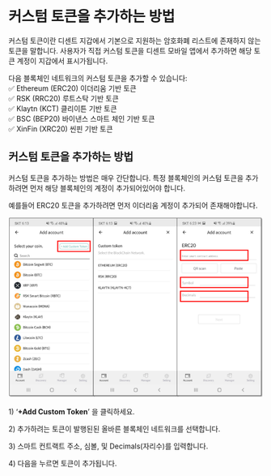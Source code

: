 # 커스텀 토큰을 추가하는 방법

커스텀 토큰이란 디센트 지갑에서 기본으로 지원하는 암호화폐 리스트에 존재하지 않는 토큰을 말합니다. 사용자가 직접 커스텀 토큰을 디센트 모바일 앱에서 추가하면 해당 토큰 계정이 지갑에서 표시가됩니다.

다음 블록체인 네트워크의 커스텀 토큰을 추가할 수 있습니다:  
✅ Ethereum \(ERC20\) 이더리움 기반 토큰  
✅ RSK \(RRC20\) 루트스탁 기반 토큰  
✅ Klaytn \(KCT\) 클리이튼 기반 토큰  
✅ BSC \(BEP20\) 바이낸스 스마트 체인 기반 토큰  
✅ XinFin \(XRC20\) 씬핀 기반 토큰 

## 커스텀 토큰을 추가하는 방법

커스텀 토큰을 추가하는 방법은 매우 간단합니다. 특정 블록체인의 커스텀 토큰을 추가하려면 먼저 해당 블록체인의 계정이 추가되어있어야 합니다.

예를들어 ERC20 토큰을 추가하려면 먼저 이더리움 계정이 추가되어 존재해야합니다.

![](../../.gitbook/assets/1%20%285%29.png)

1\) ‘**+Add Custom Token**’ 을 클릭하세요.

2\) 추가하려는 토큰이 발행된된 올바른 블록체인 네트워크를 선택합니다.

3\) 스마트 컨트랙트 주소, 심볼, 및 Decimals\(자리수\)를 입력합니다.

4\) 다음을 누르면 토큰이 추가됩니다.

